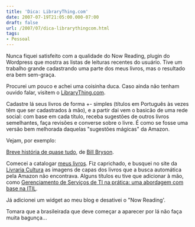 ```yaml
---
title: 'Dica: LibraryThing.com'
date: 2007-07-19T21:05:00.000-07:00
draft: false
url: /2007/07/dica-librarythingcom.html
tags: 
- Pessoal
---
```


Nunca fiquei satisfeito com a qualidade do Now Reading, plugin do Wordpress que mostra as listas de leituras recentes do usuário. Tive um trabalho grande cadastrando uma parte dos meus livros, mas o resultado era bem sem-graça.  
  
Procurei um pouco e achei uma coisinha duca. Caso ainda não tenham ouvido falar, visitem o [LibraryThing.com](http://www.librarything.com).  
  
Cadastre lá seus livros de forma +- simples (títulos em Português às vezes têm que ser cadastrados à mão), e a partir dai vem o basicão de uma rede social: com base em cada título, receba sugestões de outros livros semelhantes, faça revisões e converse sobre o livre. É como se fosse uma versão bem melhorada daquelas "sugestões mágicas" da Amazon.  
  
Vejam, por exemplo:  
  
[Breve história de quase tudo](http://www.librarything.com/work/852&book=18595446), de [Bill Bryson](http://www.librarything.com/author/brysonbill).  
  
Comecei a catalogar [meus livros](http://www.librarything.com/catalog/yvesjmt). Fiz caprichado, e busquei no site da [Livraria Cultura](http://www.livrariacultura.com.br) as imagens de capas dos livros que a busca automática pela Amazon não encontrava. Alguns títulos eu tive que adicionar à mão, como [Gerenciamento de Serviços de TI na prática: uma abordagem com base na ITIL](http://www.librarything.com/work/3513088&book=18594677).  
  
Já adicionei um widget ao meu blog e desativei o "Now Reading'.  
  
Tomara que a brasileirada que deve começar a aparecer por lá não faça muita bagunça...
